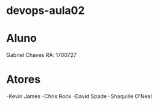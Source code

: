 # devops-aula02
# Aluno
Gabriel Chaves RA: 1700727
# Atores
-Kevin James
-Chris Rock
-David Spade
-Shaquille O'Neal
